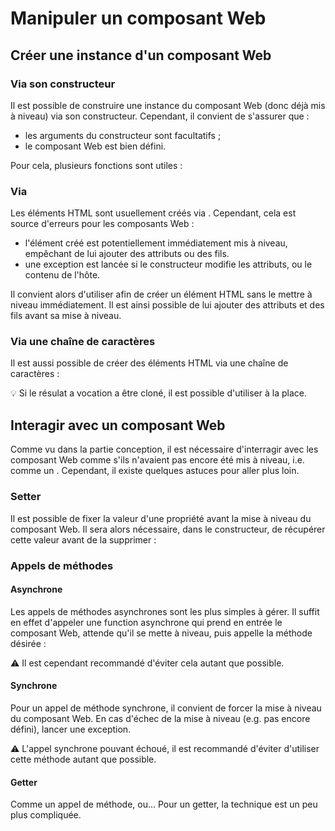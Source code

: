<!DOCTYPE html>
<html lang="fr">
    <head>
        <meta charset="utf8"/>
        <title>LISS</title>
        <meta name="color-scheme" content="dark light">
        <meta name="viewport" content="width=device-width, initial-scale=1"/>
        <link   href="/V3/skeleton/liss/index.css"  rel="stylesheet">
        <script  src="/V3/skeleton/liss/index.js"  type="module"     blocking="render" async></script>
    </head>
    <body code-langs="js,bry">
        <main>

# Manipuler un composant Web

## Créer une instance d'un composant Web

### Via son constructeur

Il est possible de construire une instance du composant Web (donc déjà mis à niveau) via son constructeur. Cependant, il convient de s'assurer que :
- les arguments du constructeur sont facultatifs ;
- le composant Web est bien défini.

Pour cela, plusieurs fonctions sont utiles :
<script type="c-js">
// LISS
LISS.isDefined(<h>$TAGNAME_OR_KLASS</h>);
LISS.whenDefined(<h>$TAGNAME_OR_KLASS</h>);

// vanilla
customElements.getName(<h>$KLASS</h>);       // si non-défini, retourne null.
customElements.get(<h>$TAGNAME</h>);         // si non-défini, retourne undefined.

customElements.whenDefined(<h>$TAGNAME</h>); // retourne une promesse. 
</script>

### Via <script type="c-js">createElement(<h>$TAGNAME</h>)</script>

Les éléments HTML sont usuellement créés via <script type="c-js">document.createElement(<h>$TAGNAME</h>)</script>. Cependant, cela est source d'erreurs pour les composants Web :
- l'élément créé est potentiellement immédiatement mis à niveau, empêchant de lui ajouter des attributs ou des fils.
- une exception est lancée si le constructeur modifie les attributs, ou le contenu de l'hôte.

Il convient alors d'utiliser <script type="c-js">LISS.createElement(<h>$TAGNAME</h>)</script> afin de créer un élément HTML sans le mettre à niveau immédiatement. Il est ainsi possible de lui ajouter des attributs et des fils avant sa mise à niveau.

### Via une chaîne de caractères

Il est aussi possible de créer des éléments HTML via une chaîne de caractères :
<script type="c-js">
LISS.html`<h>$HTML</h>`;
</script>

💡 Si le résulat a vocation a être cloné, il est possible d'utiliser <script type="c-js">LISS.template\`<h>$HTML</h>\`</script> à la place.

## Interagir avec un composant Web

Comme vu dans la partie conception, il est nécessaire d'interragir avec les composant Web comme s'ils n'avaient pas encore été mis à niveau, i.e. comme un <script type="c-html">HTMLElement</script>. Cependant, il existe quelques astuces pour aller plus loin.

### Setter

Il est possible de fixer la valeur d'une propriété avant la mise à niveau du composant Web. Il sera alors nécessaire, dans le constructeur, de récupérer cette valeur avant de la supprimer :

<script type="c-js">
class Klass extends HTMLElement {
    constructor() {
        super();
        
        let v = LISS.getInitialValue(this, "prop");
    }

    set prop(value) {
        /* ... */
    }
}
</script>

### Appels de méthodes

#### Asynchrone

Les appels de méthodes asynchrones sont les plus simples à gérer. Il suffit en effet d'appeler une function asynchrone qui prend en entrée le composant Web, attende qu'il se mette à niveau, puis appelle la méthode désirée :

<script type="c-js">
async function call(instance, method, ...args) {
    await ??;
    return instance[method](...args);
}
</script>

⚠ Il est cependant recommandé d'éviter cela autant que possible.

#### Synchrone

Pour un appel de méthode synchrone, il convient de forcer la mise à niveau du composant Web. En cas d'échec de la mise à niveau (e.g. pas encore défini), lancer une exception.

⚠ L'appel synchrone pouvant échoué, il est recommandé d'éviter d'utiliser cette méthode autant que possible.

#### Getter

Comme un appel de méthode, ou...
Pour un getter, la technique est un peu plus compliquée.

</main>
    </body>
</html>